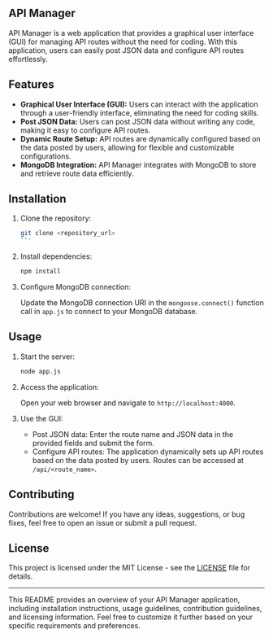 

## API Manager

API Manager is a web application that provides a graphical user interface (GUI) for managing API routes without the need for coding. With this application, users can easily post JSON data and configure API routes effortlessly.

## Features

- **Graphical User Interface (GUI):** Users can interact with the application through a user-friendly interface, eliminating the need for coding skills.
- **Post JSON Data:** Users can post JSON data without writing any code, making it easy to configure API routes.
- **Dynamic Route Setup:** API routes are dynamically configured based on the data posted by users, allowing for flexible and customizable configurations.
- **MongoDB Integration:** API Manager integrates with MongoDB to store and retrieve route data efficiently.

## Installation

1. Clone the repository:

    ```bash
    git clone <repository_url>
    ``'

2. Install dependencies:

    ```bash
    npm install
    ```

3. Configure MongoDB connection:

    Update the MongoDB connection URI in the `mongoose.connect()` function call in `app.js` to connect to your MongoDB database.

## Usage

1. Start the server:

    ```bash
    node app.js
    ```

2. Access the application:

    Open your web browser and navigate to `http://localhost:4000`.

3. Use the GUI:

    - Post JSON data: Enter the route name and JSON data in the provided fields and submit the form.
    - Configure API routes: The application dynamically sets up API routes based on the data posted by users. Routes can be accessed at `/api/<route_name>`.

## Contributing

Contributions are welcome! If you have any ideas, suggestions, or bug fixes, feel free to open an issue or submit a pull request.

## License

This project is licensed under the MIT License - see the [LICENSE](LICENSE) file for details.

---

This README provides an overview of your API Manager application, including installation instructions, usage guidelines, contribution guidelines, and licensing information. Feel free to customize it further based on your specific requirements and preferences.
